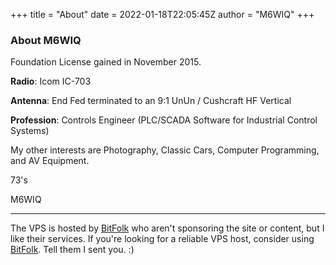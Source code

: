 +++
title = "About"
date = 2022-01-18T22:05:45Z
author = "M6WIQ"
+++

### About M6WIQ ###

Foundation License gained in November 2015.

**Radio**: Icom IC-703

**Antenna**: End Fed terminated to an 9:1 UnUn / Cushcraft HF Vertical

**Profession**: Controls Engineer (PLC/SCADA Software for Industrial Control Systems)

My other interests are Photography, Classic Cars, Computer Programming, and AV Equipment.

73's

M6WIQ

---
The VPS is hosted by [BitFolk](https://bitfolk.com/) who aren't sponsoring the site or content, but I like their services. If you're looking for a reliable VPS host, consider using [BitFolk](https://bitfolk.com/). Tell them I sent you. :)